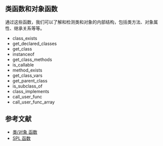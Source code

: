 ## 类函数和对象函数

通过这些函数，我们可以了解和检测类和对象的内部结构，包括类方法、对象属性、继承关系等等。

- class_exists
- get_declared_classes
- get_class
- instanceof
- get_class_methods
- is_callable
- method_exists
- get_class_vars
- get_parent_class
- is_subclass_of
- class_implements
- call_user_func
- call_user_func_array

## 参考文献

- [类/对象 函数](http://www.php.net/manual/zh/ref.classobj.php)
- [SPL 函数](http://php.net/manual/zh/ref.spl.php)